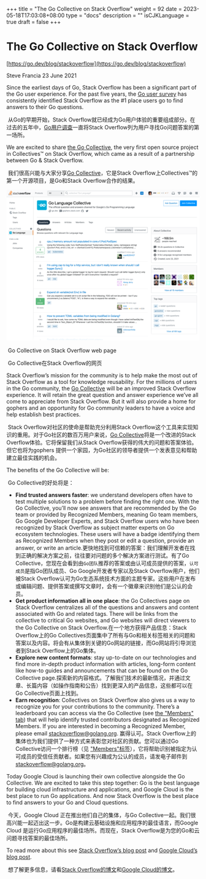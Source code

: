+++
title = "The Go Collective on Stack Overflow"
weight = 92
date = 2023-05-18T17:03:08+08:00
type = "docs"
description = ""
isCJKLanguage = true
draft = false
+++

# The Go Collective on Stack Overflow

[https://go.dev/blog/stackoverflow](https://go.dev/blog/stackoverflow)

Steve Francia
23 June 2021

Since the earliest days of Go, Stack Overflow has been a significant part of the Go user experience. For the past five years, the [Go user survey](https://blog.golang.org/survey2020-results) has consistently identified Stack Overflow as the #1 place users go to find answers to their Go questions.

​	从Go的早期开始，Stack Overflow就已经成为Go用户体验的重要组成部分。在过去的五年中，[Go用户调查](../GoDeveloperSurvey2020Results)一直将Stack Overflow列为用户寻找Go问题答案的第一场所。

We are excited to share [the Go Collective](https://stackoverflow.com/collectives/go), the very first open source project in Collectives™ on Stack Overflow, which came as a result of a partnership between Go & Stack Overflow.

​	我们很高兴能与大家分享[Go Collective](https://stackoverflow.com/collectives/go)，它是Stack Overflow上Collectives™的第一个开源项目，是Go和Stack Overflow合作的结果。

![Go Collective on Stack Overflow web page](TheGoCollectiveOnStackOverflow_img/stackoverflow.png)

​	Go Collective on Stack Overflow web page

​	Go Collective在Stack Overflow的网页

Stack Overflow’s mission for the community is to help make the most out of Stack Overflow as a tool for knowledge reusability. For the millions of users in the Go community, the [Go Collective](https://stackoverflow.com/collectives/go) will be an improved Stack Overflow experience. It will retain the great question and answer experience we’ve all come to appreciate from Stack Overflow. But it will also provide a home for gophers and an opportunity for Go community leaders to have a voice and help establish best practices.

​	Stack Overflow对社区的使命是帮助充分利用Stack Overflow这个工具来实现知识的重用。对于Go社区的数百万用户来说，[Go Collective](https://stackoverflow.com/collectives/go)将是一个改进的Stack Overflow体验。它将保留我们从Stack Overflow获得的伟大的问题和答案体验。但它也将为gophers 提供一个家园，为Go社区的领导者提供一个发表意见和帮助建立最佳实践的机会。

The benefits of the Go Collective will be:

​	Go Collective的好处将是：

- **Find trusted answers faster**: we understand developers often have to test multiple solutions to a problem before finding the right one. With the Go Collective, you’ll now see answers that are recommended by the Go team or provided by Recognized Members, meaning Go team members, Go Google Developer Experts, and Stack Overflow users who have been recognized by Stack Overflow as subject matter experts on Go ecosystem technologies. These users will have a badge identifying them as Recognized Members when they post or edit a question, provide an answer, or write an article.更快地找到可信赖的答案：我们理解开发者在找到正确的解决方案之前，往往要对问题的多个解决方案进行测试。有了Go Collective，您现在会看到由`Go团队`推荐的答案或由认可成员提供的答案，`认可成员`是指Go团队成员、Go Google开发者专家以及Stack Overflow用户，他们被Stack Overflow认可为Go生态系统技术方面的主题专家。这些用户在发布或编辑问题、提供答案或撰写文章时，会有一个徽章来识别他们是公认的会员。
- **Get product information all in one place**: the Go Collectives page on Stack Overflow centralizes all of the questions and answers and content associated with Go and related tags. There will be links from the collective to critical Go websites, and Go websites will direct viewers to the Go Collective on Stack Overflow.在一个地方获得产品信息：Stack Overflow上的Go Collectives页面集中了所有与Go和相关标签相关的问题和答案以及内容。将会有从集体到关键的Go网站的链接，而Go网站将引导浏览者到Stack Overflow上的Go集体。
- **Explore new content formats**: stay up-to-date on our technologies and find more in-depth product information with articles, long-form content like how-to guides and announcements that can be found on the Go Collective page.探索新的内容格式。了解我们技术的最新情况，并通过文章、长篇内容（如操作指南和公告）找到更深入的产品信息，这些都可以在Go Collective页面上找到。
- **Earn recognition**: Collectives on Stack Overflow also gives us a way to recognize you for your contributions to the community. There’s a leaderboard you can access via the Go Collective (see [the "Members" tab](https://stackoverflow.com/collectives/go?tab=members)) that will help identify trusted contributors designated as Recognized Members. If you are interested in becoming a Recognized Member, please email stackoverflow@golang.org. 赢得认可。Stack Overflow上的集体也为我们提供了一种方式来表彰您对社区的贡献。您可以通过Go Collective访问一个排行榜（见 ["Members"标签](https://stackoverflow.com/collectives/go?tab=members)），它将帮助识别被指定为认可成员的受信任贡献者。如果您有兴趣成为公认的成员，请发电子邮件到 stackoverflow@golang.org。

Today Google Cloud is launching their own collective alongside the Go Collective. We are excited to take this step together: Go is the best language for building cloud infrastructure and applications, and Google Cloud is the best place to run Go applications. And now Stack Overflow is the best place to find answers to your Go and Cloud questions.

​	今天，Google Cloud 正在推出他们自己的集体，与Go Collective一起。我们很高兴能一起迈出这一步。Go是构建云基础设施和应用程序的最佳语言，而Google Cloud 是运行Go应用程序的最佳场所。而现在，Stack Overflow是为您的Go和云问题寻找答案的最佳场所。

To read more about this see [Stack Overflow’s blog post](https://stackoverflow.blog/2021/06/23/collectives-stack-overflow/) and [Google Cloud’s blog post](https://cloud.google.com/blog/topics/developers-practitioners/investing-heart-google-cloud-our-developer-and-customer-communities).

​	想了解更多信息，请看[Stack Overflow的博文](https://stackoverflow.blog/2021/06/23/collectives-stack-overflow/)和[Google Cloud的博文](https://cloud.google.com/blog/topics/developers-practitioners/investing-heart-google-cloud-our-developer-and-customer-communities)。
